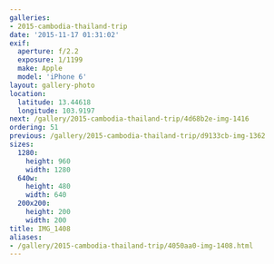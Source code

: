 ```yaml
---
galleries:
- 2015-cambodia-thailand-trip
date: '2015-11-17 01:31:02'
exif:
  aperture: f/2.2
  exposure: 1/1199
  make: Apple
  model: 'iPhone 6'
layout: gallery-photo
location:
  latitude: 13.44618
  longitude: 103.9197
next: /gallery/2015-cambodia-thailand-trip/4d68b2e-img-1416
ordering: 51
previous: /gallery/2015-cambodia-thailand-trip/d9133cb-img-1362
sizes:
  1280:
    height: 960
    width: 1280
  640w:
    height: 480
    width: 640
  200x200:
    height: 200
    width: 200
title: IMG_1408
aliases:
- /gallery/2015-cambodia-thailand-trip/4050aa0-img-1408.html
---
```

